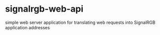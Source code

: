 # signalrgb-web-api
 simple web server application for translating web requests into SignalRGB application addresses
